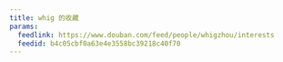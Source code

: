```yaml
---
title: whig 的收藏
params:
  feedlink: https://www.douban.com/feed/people/whigzhou/interests
  feedid: b4c05cbf0a63e4e3558bc39218c40f70
---
```

